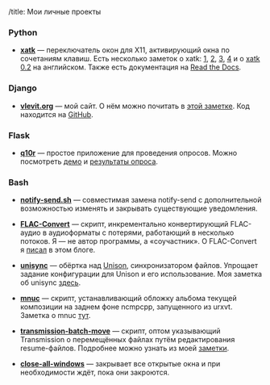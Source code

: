 /title: Мои личные проекты

### Python
* **[xatk]** — переключатель окон для X11, активирующий окна по
  сочетаниям клавиш. Есть несколько заметок о xatk: [1], [2], [3], [4]
  и о [xatk 0.2] на английском. Также есть документация на
  [Read the Docs].

[xatk]: https://github.com/vlevit/xatk
[1]: http://vlevit.org/ru/blog/tech/xatk
[2]: http://vlevit.org/ru/blog/tech/xatk-1
[3]: http://muhas.ru/?p=183
[4]: http://proft.me/2011/09/18/xatk-udobnoe-pereklyuchenie-okon/
[xatk 0.2]: http://vlevit.org/en/blog/tech/xatk-2
[Read the Docs]: http://xatk.readthedocs.org/en/latest/

### Django

* **[vlevit.org]** — мой сайт. О нём можно почитать в [этой заметке]. Код
    находится на [GitHub][vlevit.org].

[vlevit.org]: https://github.com/vlevit/vlevit.org
[этой заметке]: http://vlevit.org/ru/blog/tech/vlevit-org

### Flask

* **[q10r]** — простое приложение для проведения опросов. Можно
  посмотреть [демо] и [результаты опроса].

[q10r]: https://github.com/vlevit/q10r
[демо]: http://vlevit.org/q10r/texteditor
[результаты опроса]: http://demo:demo@vlevit.org/q10r/texteditor/results

### Bash

* **[notify-send.sh]** — совместимая замена notify-send с
  дополнительной возможностью изменять и закрывать существующие
  уведомления.

* **[FLAC-Convert]** — скрипт, инкрементально конвертирующий FLAC-аудио в
  аудиоформаты с потерями, работающий в несколько потоков. Я — не
  автор программы, а «соучастник». О FLAC-Convert я [писал] в этом блоге.

* **[unisync]** — обёртка над [Unison], синхронизатором файлов. Упрощает задание
  конфигурации для Unison и его использование. Моя заметка об unisync [здесь].

* **[mnuc]** — скрипт, устанавливающий обложку альбома текущей композиции на заднем
  фоне ncmpcpp, запущенного из urxvt. Заметка о mnuc [тут].

* **[transmission-batch-move]** — скрипт, оптом указывающий Transmission о
  перемещённых файлах путём редактирования resume-файлов. Подробнее можно узнать
  из моей [заметки].

* **[close-all-windows]** — закрывает все открытые окна и при необходимости ждёт,
  пока они закроются.

[notify-send.sh]: https://github.com/vlevit/notify-send.sh
[FLAC-Convert]: https://github.com/nijet99/FLAC-Convert/
[писал]: /ru/blog/tech/flacconvert
[unisync]: https://github.com/vlevit/unisync
[Unison]: http://www.cis.upenn.edu/~bcpierce/unison/
[здесь]: http://vlevit.org/ru/blog/tech/unisync#unisync
[mnuc]: https://gist.github.com/vlevit/4588882/
[тут]: http://vlevit.org/ru/blog/tech/mnuc
[transmission-batch-move]: https://github.com/vlevit/transmission-batch-move
[заметки]: http://vlevit.org/ru/blog/tech/transmission-batch-move
[close-all-windows]: https://gist.github.com/vlevit/2877044
